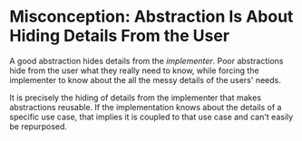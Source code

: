 # Misconception: Abstraction Is About Hiding Details From the User

A good abstraction hides details from the *implementer*. Poor abstractions hide from the user what they really need to know, while
forcing the implementer to know about the all the messy details of the users' needs.

It is precisely the hiding of details from the implementer that makes abstractions reusable. If the implementation knows about the details of a specific use case, that implies it is coupled to that use case and can't easily be repurposed.